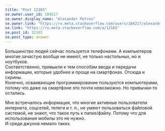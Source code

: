 ```yaml
---
title: "Post 12165"
se.owner.user_id: 184217
se.owner.display_name: "Alexander Petrov"
se.owner.link: "https://ru.meta.stackoverflow.com/users/184217/alexander-petrov"
se.link: "https://ru.meta.stackoverflow.com/a/12165"
se.post_id: 12165
se.post_type: answer
---
```

<p>Большинство людей сейчас пользуется телефонами. А компьютеров многие зачастую вообще не имеют, не только настольных, но и ноутбуков.<br />
Соответственно, привыкли к тем способам ввода и передачи информации, которые удобнее и проще на смартфонах. Отсюда и скрины.<br />
Конечно, осваивающие программирование пользуются компьютерами, потому что даже на смартфоне это почти невозможно. Но привычки-то остались.</p>
<p>Мне встречалось информация, что многие активные пользователи интернета, соцсетей, телеги и т. п., не умеют пользоваться файловой системой, не знают, что такое путь к папке/файлу. Потому что для использования мобилы это не нужно.<br />
И среди джунов немало таких.</p>
